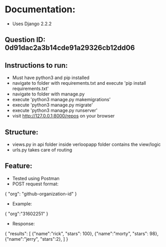 # Documentation:

- Uses Django 2.2.2

## Question ID: 0d91dac2a3b14cde91a29326cb12dd06

## Instructions to run:

- Must have python3 and pip installed
- navigate to folder with requirements.txt and execute 'pip install requirements.txt'
- navigate to folder with manage.py
- execute 'python3 manage.py makemigrations'
- execute 'python3 manage.py migrate'
- execute 'python3 manage.py runserver'
- visit http://127.0.0.1:8000/repos on your browser

## Structure:

- views.py in api folder inside verloopapp folder contains the view/logic
- urls.py takes care of routing

## Feature:

- Tested using Postman
- POST request format:

{
"org": "github-organization-id"
}

- Example:

{
"org":"31602251"
}

- Response:

{
"results": [
{"name":"rick", "stars": 100},
{"name":"morty", "stars": 98},
{"name":"jerry", "stars":2},
]
}
